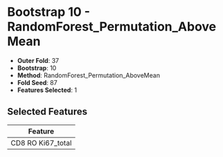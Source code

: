 # Bootstrap 10 - RandomForest_Permutation_AboveMean

- **Outer Fold**: 37
- **Bootstrap**: 10
- **Method**: RandomForest_Permutation_AboveMean
- **Fold Seed**: 87
- **Features Selected**: 1

## Selected Features

| Feature |
|---------|
| CD8 RO Ki67_total |
